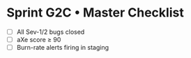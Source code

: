 # Sprint G2C • Master Checklist
<!-- TODO: fill in during Day-15 planning -->
- [ ] All Sev-1/2 bugs closed
- [ ] aXe score ≥ 90
- [ ] Burn-rate alerts firing in staging
